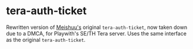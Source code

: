 # tera-auth-ticket
Rewritten version of [Meishuu's](https://github.com/meishuu) original `tera-auth-ticket`, now taken down due to a DMCA, for Playwith's SE/TH Tera server. Uses the same interface as the original `tera-auth-ticket`.
